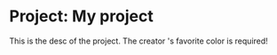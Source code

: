 # Project: My project

This is the desc of the project. The creator
's favorite color is required!

